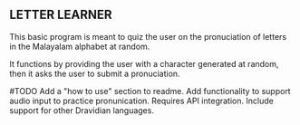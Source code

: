 ## LETTER LEARNER
This basic program is meant to quiz the user on the pronuciation of letters in the Malayalam alphabet at random.

It functions by providing the user with a character generated at random, then it asks the user to submit a pronuciation.

#TODO
Add a "how to use" section to readme.
Add functionality to support audio input to practice pronunication. Requires API integration.
Include support for other Dravidian languages.
